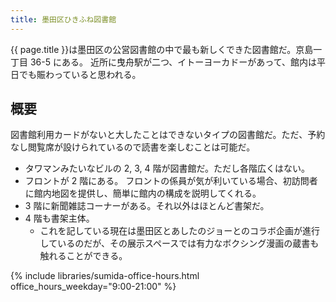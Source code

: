 ```yaml
---
title: 墨田区ひきふね図書館
---
```


{{ page.title }}は墨田区の公営図書館の中で最も新しくできた図書館だ。京島一丁目 36-5 にある。
近所に曳舟駅が二つ、イトーヨーカドーがあって、館内は平日でも賑わっていると思われる。

## 概要

図書館利用カードがないと大したことはできないタイプの図書館だ。ただ、予約なし閲覧席が設けられているので読書を楽しむことは可能だ。

* タワマンみたいなビルの 2, 3, 4 階が図書館だ。ただし各階広くはない。
* フロントが 2 階にある。
  フロントの係員が気が利いている場合、初訪問者に館内地図を提供し、簡単に館内の構成を説明してくれる。
* 3 階に新聞雑誌コーナーがある。それ以外はほとんど書架だ。
* 4 階も書架主体。
  * これを記している現在は墨田区とあしたのジョーとのコラボ企画が進行しているのだが、その展示スペースでは有力なボクシング漫画の蔵書も触れることができる。

{% include libraries/sumida-office-hours.html office_hours_weekday="9:00-21:00" %}
